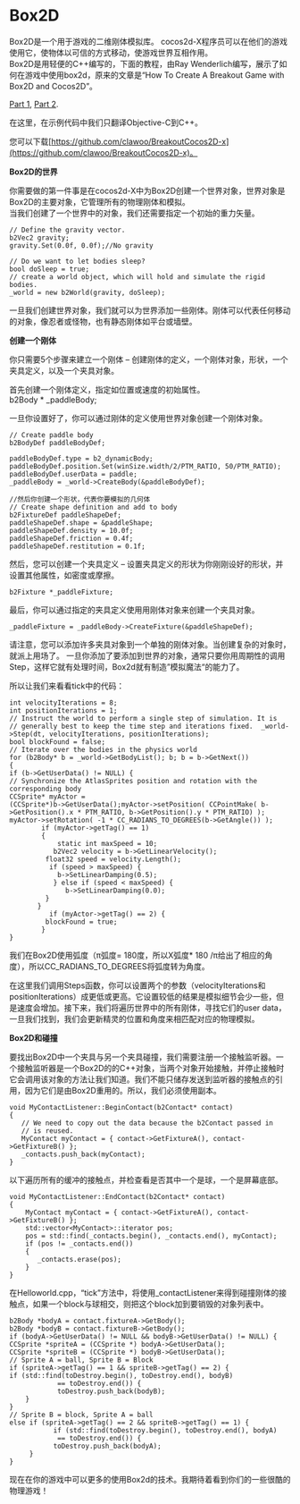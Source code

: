 # Box2D #

Box2D是一个用于游戏的二维刚体模拟库。 cocos2d-X程序员可以在他们的游戏使用它，使物体以可信的方式移动，使游戏世界互相作用。   
Box2D是用轻便的C++编写的，下面的教程，由Ray Wenderlich编写，展示了如何在游戏中使用box2d，原来的文章是“How To Create A Breakout Game with Box2D and Cocos2D”。

[Part 1](http://www.raywenderlich.com/28604/how-to-create-a-breakout-game-with-box2d-and-cocos2d-2-x-tutorial-part-1), [Part 2](http://www.raywenderlich.com/28606/how-to-create-a-breakout-game-with-box2d-and-cocos2d-2-x-tutorial-part-2).

在这里，在示例代码中我们只翻译Objective-C到C++。

您可以下载[https://github.com/clawoo/BreakoutCocos2D-x](https://github.com/clawoo/BreakoutCocos2D-x)。

**Box2D的世界**  

 你需要做的第一件事是在cocos2d-X中为Box2D创建一个世界对象，世界对象是Box2D的主要对象，它管理所有的物理刚体和模拟。    
 当我们创建了一个世界中的对象，我们还需要指定一个初始的重力矢量。

	// Define the gravity vector.
	b2Vec2 gravity;
	gravity.Set(0.0f, 0.0f);//No gravity  
	 
	// Do we want to let bodies sleep?
	bool doSleep = true;
	// create a world object, which will hold and simulate the rigid bodies.
	_world = new b2World(gravity, doSleep);




一旦我们创建世界对象，我们就可以为世界添加一些刚体。刚体可以代表任何移动的对象，像忍者或怪物，也有静态刚体如平台或墙壁。   

 **创建一个刚体**

 你只需要5个步骤来建立一个刚体 – 创建刚体的定义，一个刚体对象，形状，一个夹具定义，以及一个夹具对象。

首先创建一个刚体定义，指定如位置或速度的初始属性。   
b2Body * _paddleBody;

一旦你设置好了，你可以通过刚体的定义使用世界对象创建一个刚体对象。

	// Create paddle body
	b2BodyDef paddleBodyDef; 
	
	paddleBodyDef.type = b2_dynamicBody;
	paddleBodyDef.position.Set(winSize.width/2/PTM_RATIO, 50/PTM_RATIO);
	paddleBodyDef.userData = paddle;
	_paddleBody = _world->CreateBody(&paddleBodyDef);

	//然后你创建一个形状，代表你要模拟的几何体
	// Create shape definition and add to body
	b2FixtureDef paddleShapeDef;
	paddleShapeDef.shape = &paddleShape;
	paddleShapeDef.density = 10.0f;
	paddleShapeDef.friction = 0.4f;
	paddleShapeDef.restitution = 0.1f;


然后，您可以创建一个夹具定义 – 设置夹具定义的形状为你刚刚设好的形状，并设置其他属性，如密度或摩擦。

	b2Fixture *_paddleFixture;


最后，你可以通过指定的夹具定义使用用刚体对象来创建一个夹具对象。

	_paddleFixture = _paddleBody->CreateFixture(&paddleShapeDef);


请注意，您可以添加许多夹具对象到一个单独的刚体对象。当创建复杂的对象时，就派上用场了。
 一旦你添加了要添加到世界的对象，通常只要你用周期性的调用Step，这样它就有处理时间，Box2d就有制造”模拟魔法“的能力了。

所以让我们来看看tick中的代码：

	int velocityIterations = 8;
	int positionIterations = 1;
	// Instruct the world to perform a single step of simulation. It is
	// generally best to keep the time step and iterations fixed.  _world->Step(dt, velocityIterations, positionIterations);
	bool blockFound = false;
	// Iterate over the bodies in the physics world
	for (b2Body* b = _world->GetBodyList(); b; b = b->GetNext())
	{
	if (b->GetUserData() != NULL) {
	// Synchronize the AtlasSprites position and rotation with the corresponding body
	CCSprite* myActor =
	(CCSprite*)b->GetUserData();myActor->setPosition( CCPointMake( b->GetPosition().x * PTM_RATIO, b->GetPosition().y * PTM_RATIO) );
	myActor->setRotation( -1 * CC_RADIANS_TO_DEGREES(b->GetAngle()) );
	        if (myActor->getTag() == 1)
	        {
	            static int maxSpeed = 10;
	           b2Vec2 velocity = b->GetLinearVelocity();
	         float32 speed = velocity.Length();
	          if (speed > maxSpeed) {
	            b->SetLinearDamping(0.5);
	           } else if (speed < maxSpeed) {
	              b->SetLinearDamping(0.0);
	         }
	       }
	          if (myActor->getTag() == 2) {
	         blockFound = true;
	        }
	}


我们在Box2D使用弧度（π弧度= 180度，所以X弧度* 180 /π给出了相应的角度），所以CC_RADIANS_TO_DEGREES将弧度转为角度。

 在这里我们调用Steps函数，你可以设置两个的参数（velocityIterations和positionIterations）成更低或更高。它设置较低的结果是模拟细节会少一些，但是速度会增加。接下来，我们将遍历世界中的所有刚体，寻找它们的user data，一旦我们找到，我们会更新精灵的位置和角度来相匹配对应的物理模拟。

**Box2D和碰撞**

 要找出Box2D中一个夹具与另一个夹具碰撞，我们需要注册一个接触监听器。一个接触监听器是一个Box2D的的C++对象，当两个对象开始接触，并停止接触时它会调用该对象的方法让我们知道。我们不能只储存发送到监听器的接触点的引用，因为它们是由Box2D重用的。所以，我们必须使用副本。

	void MyContactListener::BeginContact(b2Contact* contact)
	{
	   // We need to copy out the data because the b2Contact passed in
	   // is reused.
	   MyContact myContact = { contact->GetFixtureA(), contact->GetFixtureB() };
	   _contacts.push_back(myContact);
	}


以下遍历所有的缓冲的接触点，并检查看是否其中一个是球，一个是屏幕底部。

	void MyContactListener::EndContact(b2Contact* contact)
	{
	  	MyContact myContact = { contact->GetFixtureA(), contact->GetFixtureB() };
		std::vector<MyContact>::iterator pos;
	  	pos = std::find(_contacts.begin(), _contacts.end(), myContact);
	    if (pos != _contacts.end())
		{
	       _contacts.erase(pos);
	  	}
	}


在Helloworld.cpp，“tick”方法中，将使用_contactListener来得到碰撞刚体的接触点，如果一个block与球相交，则把这个block加到要销毁的对象列表中。

	b2Body *bodyA = contact.fixtureA->GetBody();
	b2Body *bodyB = contact.fixtureB->GetBody();
	if (bodyA->GetUserData() != NULL && bodyB->GetUserData() != NULL) {
	CCSprite *spriteA = (CCSprite *) bodyA->GetUserData();
	CCSprite *spriteB = (CCSprite *) bodyB->GetUserData();
	// Sprite A = ball, Sprite B = Block
	if (spriteA->getTag() == 1 && spriteB->getTag() == 2) {
	if (std::find(toDestroy.begin(), toDestroy.end(), bodyB)
	            == toDestroy.end()) {
	            toDestroy.push_back(bodyB);
	    }
	}
	// Sprite B = block, Sprite A = ball
	else if (spriteA->getTag() == 2 && spriteB->getTag() == 1) {
	           if (std::find(toDestroy.begin(), toDestroy.end(), bodyA)
	            == toDestroy.end()) {
	           toDestroy.push_back(bodyA);
	     }
	}


现在在你的游戏中可以更多的使用Box2d的技术。我期待着看到你们的一些很酷的物理游戏！
